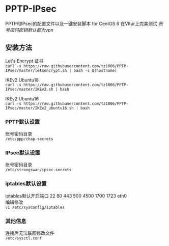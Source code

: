 # PPTP-IPsec #
PPTP和IPsec的配置文件以及一键安装脚本 for CentOS 6 在Vltur上完美测试
*账号密码密钥默认都为vpn*
## 安装方法 ##
Let's Encrypt 证书   
`curl -s https://raw.githubusercontent.com/tz1006/PPTP-IPsec/master/letsencrypt.sh | bash -s $(hostname)` 

IKEv2 Ubuntu18  
`curl -s https://raw.githubusercontent.com/tz1006/PPTP-IPsec/master/IKEv2.sh | bash`  

IKEv2 Ubuntu16  
`curl -s https://raw.githubusercontent.com/tz1006/PPTP-IPsec/master/IKEv2_ubuntu16.sh | bash`  

### PPTP默认设置 ###
账号密码目录  
`/etc/ppp/chap-secrets`

### IPsec默认设置 ###
账号密码目录  
`/etc/strongswan/ipsec.secrets`
### iptables默认设置 ###
iptables默认开启端口 
22
80
443
500
4500
1700
1723
eth0  
编辑修改  
`vi /etc/sysconfig/iptables`
### 其他信息 ###
连接后无法联网修改文件  
`/etc/sysctl.conf`
